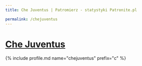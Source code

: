 ```yaml
---
title: Che Juventus | Patromierz - statystyki Patronite.pl

permalink: /chejuventus
---
```


# [Che Juventus](https://patronite.pl/chejuventus)

{% include profile.md name="chejuventus" prefix="c" %}
